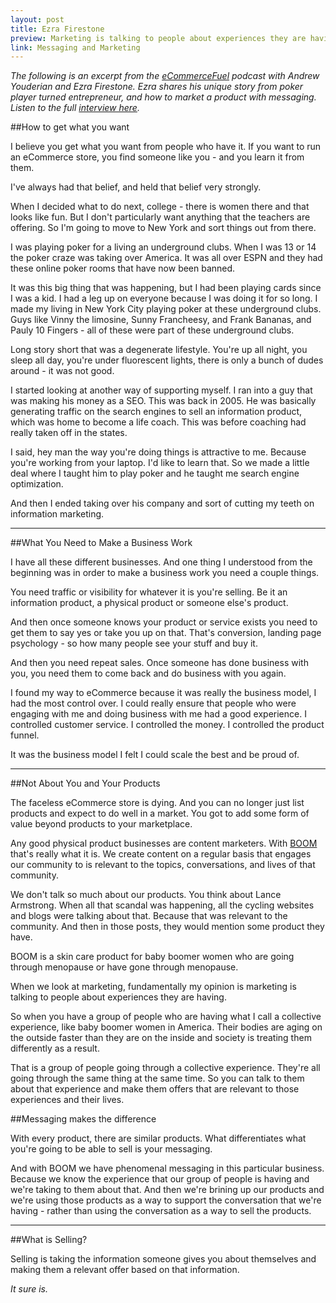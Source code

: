 ```yaml
---
layout: post
title: Ezra Firestone
preview: Marketing is talking to people about experiences they are having. 
link: Messaging and Marketing  
---
```


*The following is an excerpt from the [eCommerceFuel](http://www.ecommercefuel.com/) podcast with Andrew Youderian and Ezra Firestone. Ezra shares his unique story from poker player turned entrepreneur, and how to market a product with messaging. Listen to the full [interview here](http://www.ecommercefuel.com/blending-message-product-ezra-firestone/).*

##How to get what you want

I believe you get what you want from people who have it. If you want to run an eCommerce store, you find someone like you - and you learn it from them.

I've always had that belief, and held that belief very strongly. 

When I decided what to do next, college - there is women there and that looks like fun. But I don't particularly want anything that the teachers are offering. So I'm going to move to New York and sort things out from there. 

I was playing poker for a living an underground clubs. When I was 13 or 14 the poker craze was taking over America. It was all over ESPN and they had these online poker rooms that have now been banned. 

It was this big thing that was happening, but I had been playing cards since I was a kid. I had a leg up on everyone because I was doing it for so long. I made my living in New York City playing poker at these underground clubs. Guys like Vinny the limosine, Sunny Francheesy, and Frank Bananas, and Pauly 10 Fingers - all of these were part of these underground clubs. 

Long story short that was a degenerate lifestyle. You're up all night, you sleep all day, you're under fluorescent lights, there is only a bunch of dudes around -  it was not good. 

I started looking at another way of supporting myself. I ran into a guy that was making his money as a SEO. This was back in 2005. He was basically generating traffic on the search engines to sell an information product, which was home to become a life coach. This was before coaching had really taken off in the states. 

I said, hey man the way you're doing things is attractive to me. Because you're working from your laptop. I'd like to learn that. So we made a little deal where I taught him to play poker and he taught me search engine optimization. 

And then I ended taking over his company and sort of cutting my teeth on information marketing. 

* * * 

##What You Need to Make a Business Work

I have all these different businesses. And one thing I understood from the beginning was in order to make a business work you need a couple things. 

You need traffic or visibility for whatever it is you're selling. Be it an information product, a physical product or someone else's product. 

And then once someone knows your product or service exists you need to get them to say yes or take you up on that. That's conversion, landing page psychology - so how many people see your stuff and buy it. 

And then you need repeat sales. Once someone has done business with you, you need them to come back and do business with you again. 

I found my way to eCommerce because it was really the business model, I had the most control over. I could really ensure that people who were engaging with me and doing business with me had a good experience. I controlled customer service. I controlled the money. I controlled the product funnel. 

It was the business model I felt I could scale the best and be proud of. 

* * * 

##Not About You and Your Products

The faceless eCommerce store is dying. And you can no longer just list products and expect to do well in a market. You got to add some form of value beyond products to your marketplace. 

Any good physical product businesses are content marketers. With [BOOM](http://www.boombycindyjoseph.com/) that's really what it is. We create content on a regular basis that engages our community to is relevant to the topics, conversations, and lives of that community. 

We don't talk so much about our products. You think about Lance Armstrong. When all that scandal was happening, all the cycling websites and blogs were talking about that. Because that was relevant to the community. And then in those posts, they would mention some product they have. 

BOOM is a skin care product for baby boomer women who are going through menopause or have gone through menopause. 

When we look at marketing, fundamentally my opinion is marketing is talking to people about experiences they are having. 

So when you have a group of people who are having what I call a collective experience, like baby boomer women in America. Their bodies are aging on the outside faster than they are on the inside and society is treating them differently as a result. 

That is a group of people going through a collective experience. They're all going through the same thing at the same time. So you can talk to them about that experience and make them offers that are relevant to those experiences and their lives. 

##Messaging makes the difference

With every product, there are similar products. What differentiates what you're going to be able to sell is your messaging. 

And with BOOM we have phenomenal messaging in this particular business. Because we know the experience that our group of people is having and we're taking to them about that. And then we're brining up our products and we're using those products as a way to support the conversation that we're having - rather than using the conversation as a way to sell the products.

* * * 

##What is Selling? 

Selling is taking the information someone gives you about themselves and making them a relevant offer based on that information. 

*It sure is.*



 



 

 

